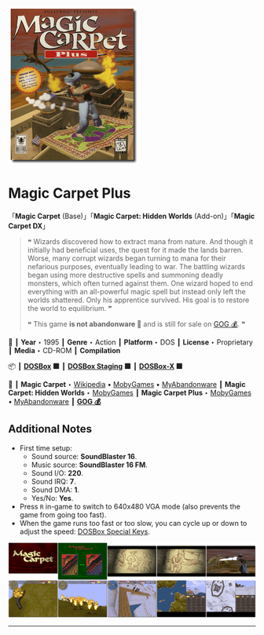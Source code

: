 ![](Thumbnail.png "application-thumbnail")

# Magic Carpet Plus

「**Magic Carpet** (Base)」「**Magic Carpet: Hidden Worlds** (Add-on)」「**Magic Carpet DX**」

> ❝ Wizards discovered how to extract mana from nature. And though it initially had beneficial uses, the quest for it made the lands barren. Worse, many corrupt wizards began turning to mana for their nefarious purposes, eventually leading to war. The battling wizards began using more destructive spells and summoning deadly monsters, which often turned against them. One wizard hoped to end everything with an all-powerful magic spell but instead only left the worlds shattered. Only his apprentice survived. His goal is to restore the world to equilibrium. ❞
>
> ❝ This game **is not abandonware 🚫** and is still for sale on [GOG 💰](https://www.gog.com/en/game/magic_carpet). ❞
>

📌 ┃ **Year** ‣ 1995 ┃ **Genre** ‣ Action ┃ **Platform** ‣ DOS ┃ **License** ‣ Proprietary ┃ **Media** ‣ CD-ROM ┃ **Compilation** 

📦 ┃ **[DOSBox](https://www.dosbox.com/) 🟩** ┃ **[DOSBox Staging](https://dosbox-staging.github.io/) 🟩** ┃ **[DOSBox-X](https://dosbox-x.com/) 🟩** 

📎 ┃ **Magic Carpet** ‣ [Wikipedia](https://en.wikipedia.org/wiki/Magic_Carpet_(video_game)) • [MobyGames](https://www.mobygames.com/game/361/magic-carpet/) • [MyAbandonware](https://www.myabandonware.com/game/magic-carpet-2f4) ┃ **Magic Carpet: Hidden Worlds** ‣ [MobyGames](https://www.mobygames.com/game/738/magic-carpet-the-hidden-worlds/) ┃ **Magic Carpet Plus** ‣ [MobyGames](https://www.mobygames.com/game/15665/magic-carpet-plus/) • [MyAbandonware](https://www.myabandonware.com/game/magic-carpet-plus-2f5) ┃ **[GOG 💰](https://www.gog.com/en/game/magic_carpet)** 

## Additional Notes
- First time setup:
  - Sound source: **SoundBlaster 16**.
  - Music source: **SoundBlaster 16 FM**.
  - Sound I/O: **220**.
  - Sound IRQ: **7**.
  - Sound DMA: **1**.
  - Yes/No: **Yes**.
- Press `R` in-game to switch to 640x480 VGA mode (also prevents the game from going too fast).
- When the game runs too fast or too slow, you can cycle up or down to adjust the speed: [DOSBox Special Keys](https://www.dosbox.com/wiki/Special_Keys).

![](Montage.png "Magic Carpet Plus")

---

